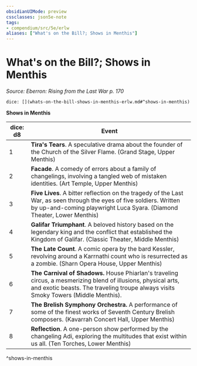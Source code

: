 ```yaml
---
obsidianUIMode: preview
cssclasses: json5e-note
tags:
- compendium/src/5e/erlw
aliases: ["What's on the Bill?; Shows in Menthis"]
---
```

# What's on the Bill?; Shows in Menthis
*Source: Eberron: Rising from the Last War p. 170* 

`dice: [](whats-on-the-bill-shows-in-menthis-erlw.md#^shows-in-menthis)`

**Shows in Menthis**

| dice: d8 | Event |
|----------|-------|
| 1 | **Tira's Tears**. A speculative drama about the founder of the Church of the Silver Flame. (Grand Stage, Upper Menthis) |
| 2 | **Facade**. A comedy of errors about a family of changelings, involving a tangled web of mistaken identities. (Art Temple, Upper Menthis) |
| 3 | **Five Lives**. A bitter reflection on the tragedy of the Last War, as seen through the eyes of five soldiers. Written by up-and-coming playwright Luca Syara. (Diamond Theater, Lower Menthis) |
| 4 | **Galifar Triumphant**. A beloved history based on the legendary king and the conflict that established the Kingdom of Galifar. (Classic Theater, Middle Menthis) |
| 5 | **The Late Count**. A comic opera by the bard Kessler, revolving around a Karrnathi count who is resurrected as a zombie. (Sharn Opera House, Upper Menthis) |
| 6 | **The Carnival of Shadows.** House Phiarlan's traveling circus, a mesmerizing blend of illusions, physical arts, and exotic beasts. The traveling troupe always visits Smoky Towers (Middle Menthis). |
| 7 | **The Brelish Symphony Orchestra.** A performance of some of the finest works of Seventh Century Brelish composers. (Kavarrah Concert Hall, Upper Menthis) |
| 8 | **Reflection**. A one-person show performed by the changeling Adi, exploring the multitudes that exist within us all. (Ten Torches, Lower Menthis) |
^shows-in-menthis